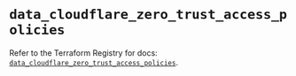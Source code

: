 # `data_cloudflare_zero_trust_access_policies`

Refer to the Terraform Registry for docs: [`data_cloudflare_zero_trust_access_policies`](https://registry.terraform.io/providers/cloudflare/cloudflare/5.6.0/docs/data-sources/zero_trust_access_policies).
